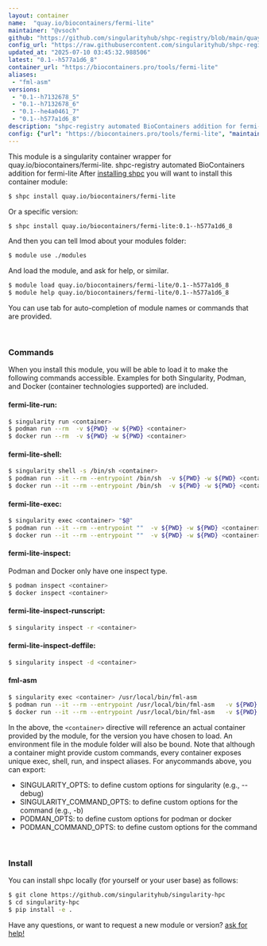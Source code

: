 ```yaml
---
layout: container
name:  "quay.io/biocontainers/fermi-lite"
maintainer: "@vsoch"
github: "https://github.com/singularityhub/shpc-registry/blob/main/quay.io/biocontainers/fermi-lite/container.yaml"
config_url: "https://raw.githubusercontent.com/singularityhub/shpc-registry/main/quay.io/biocontainers/fermi-lite/container.yaml"
updated_at: "2025-07-10 03:45:32.988506"
latest: "0.1--h577a1d6_8"
container_url: "https://biocontainers.pro/tools/fermi-lite"
aliases:
 - "fml-asm"
versions:
 - "0.1--h7132678_5"
 - "0.1--h7132678_6"
 - "0.1--he4a0461_7"
 - "0.1--h577a1d6_8"
description: "shpc-registry automated BioContainers addition for fermi-lite"
config: {"url": "https://biocontainers.pro/tools/fermi-lite", "maintainer": "@vsoch", "description": "shpc-registry automated BioContainers addition for fermi-lite", "latest": {"0.1--h577a1d6_8": "sha256:530a8a4d8351bce172f028957209f0f6afa17dc6486e2a6de258a3a6f80c9345"}, "tags": {"0.1--h7132678_5": "sha256:cd0193712125eac5ddf1632862f4882efde3a116788c9a3a317a847f6d6cb518", "0.1--h7132678_6": "sha256:c1d23cfccc01f7f4a86bf1a5062bcacce60151f038188a58b6d0ce6f92c670fe", "0.1--he4a0461_7": "sha256:3835883cf7bfa3d0e956d0af89afb151e5afc259073dc6fe396f2f1b18dcab32", "0.1--h577a1d6_8": "sha256:530a8a4d8351bce172f028957209f0f6afa17dc6486e2a6de258a3a6f80c9345"}, "docker": "quay.io/biocontainers/fermi-lite", "aliases": {"fml-asm": "/usr/local/bin/fml-asm"}}
---
```


This module is a singularity container wrapper for quay.io/biocontainers/fermi-lite.
shpc-registry automated BioContainers addition for fermi-lite
After [installing shpc](#install) you will want to install this container module:


```bash
$ shpc install quay.io/biocontainers/fermi-lite
```

Or a specific version:

```bash
$ shpc install quay.io/biocontainers/fermi-lite:0.1--h577a1d6_8
```

And then you can tell lmod about your modules folder:

```bash
$ module use ./modules
```

And load the module, and ask for help, or similar.

```bash
$ module load quay.io/biocontainers/fermi-lite/0.1--h577a1d6_8
$ module help quay.io/biocontainers/fermi-lite/0.1--h577a1d6_8
```

You can use tab for auto-completion of module names or commands that are provided.

<br>

### Commands

When you install this module, you will be able to load it to make the following commands accessible.
Examples for both Singularity, Podman, and Docker (container technologies supported) are included.

#### fermi-lite-run:

```bash
$ singularity run <container>
$ podman run --rm  -v ${PWD} -w ${PWD} <container>
$ docker run --rm  -v ${PWD} -w ${PWD} <container>
```

#### fermi-lite-shell:

```bash
$ singularity shell -s /bin/sh <container>
$ podman run --it --rm --entrypoint /bin/sh  -v ${PWD} -w ${PWD} <container>
$ docker run --it --rm --entrypoint /bin/sh  -v ${PWD} -w ${PWD} <container>
```

#### fermi-lite-exec:

```bash
$ singularity exec <container> "$@"
$ podman run --it --rm --entrypoint ""  -v ${PWD} -w ${PWD} <container> "$@"
$ docker run --it --rm --entrypoint ""  -v ${PWD} -w ${PWD} <container> "$@"
```

#### fermi-lite-inspect:

Podman and Docker only have one inspect type.

```bash
$ podman inspect <container>
$ docker inspect <container>
```

#### fermi-lite-inspect-runscript:

```bash
$ singularity inspect -r <container>
```

#### fermi-lite-inspect-deffile:

```bash
$ singularity inspect -d <container>
```


#### fml-asm

```bash
$ singularity exec <container> /usr/local/bin/fml-asm
$ podman run --it --rm --entrypoint /usr/local/bin/fml-asm   -v ${PWD} -w ${PWD} <container> -c " $@"
$ docker run --it --rm --entrypoint /usr/local/bin/fml-asm   -v ${PWD} -w ${PWD} <container> -c " $@"
```



In the above, the `<container>` directive will reference an actual container provided
by the module, for the version you have chosen to load. An environment file in the
module folder will also be bound. Note that although a container
might provide custom commands, every container exposes unique exec, shell, run, and
inspect aliases. For anycommands above, you can export:

 - SINGULARITY_OPTS: to define custom options for singularity (e.g., --debug)
 - SINGULARITY_COMMAND_OPTS: to define custom options for the command (e.g., -b)
 - PODMAN_OPTS: to define custom options for podman or docker
 - PODMAN_COMMAND_OPTS: to define custom options for the command

<br>

### Install

You can install shpc locally (for yourself or your user base) as follows:

```bash
$ git clone https://github.com/singularityhub/singularity-hpc
$ cd singularity-hpc
$ pip install -e .
```

Have any questions, or want to request a new module or version? [ask for help!](https://github.com/singularityhub/singularity-hpc/issues)